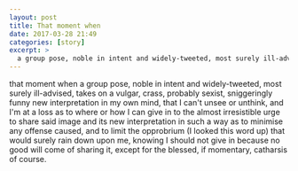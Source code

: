 ```yaml
---
layout: post
title: That moment when
date: 2017-03-28 21:49
categories: [story]
excerpt: >
  a group pose, noble in intent and widely-tweeted, most surely ill-advised
---
```

that moment when a group pose, noble in intent and widely-tweeted, most surely ill-advised, takes on a vulgar, crass, probably sexist, sniggeringly funny new interpretation in my own mind, that I can't unsee or unthink, and I'm at a loss as to where or how I can give in to the almost irresistible urge to share said image and its new interpretation in such a way as to minimise any offense caused, and to limit the opprobrium (I looked this word up) that would surely rain down upon me, knowing I should not give in because no good will come of sharing it, except for the blessed, if momentary, catharsis of course.
